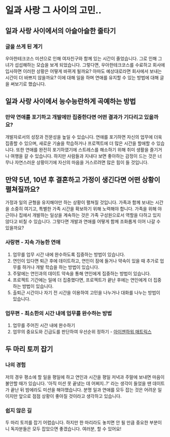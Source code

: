 # 일과 사랑 그 사이의 고민..

## 일과 사랑 사이에서의 아슬아슬한 줄타기

### 글을 쓰게 된 계기

우아한테크코스 미션으로 인해 여자친구와 함께 있는 시간이 줄었습니다. 그로 인해 그녀가 섭섭해하는 모습을 보게 되었습니다. 그렇다면, 우아한테크코스를 수료하고 회사에 입사하면 이러한 상황은 어떻게 바뀌게 될까요? 아마도 예상대로라면 회사에서 보내는 시간이 더 바쁘지 않을까요? 이에 대해 일을 하며 연애를 유지할 수 있는 방법에 대해 글을 써보기로 했습니다.

## 일과 사랑 사이에서 능수능란하게 곡예하는 방법

### 만약 연애를 포기하고 개발에만 집중한다면 어떤 결과가 기다리고 있을까요?

개발자로서의 성장과 전문성을 높일 수 있습니다. 연애를 포기하면 자신의 업무에 더욱 집중할 수 있으며, 새로운 기술을 학습하거나 프로젝트에 더 많은 시간을 할애할 수 있습니다. 또한 연애를 완전히 포기하였기에 스트레스를 해소하기 위해 취미 생활을 즐기거나 여행을 갈 수 있습니다. 하지만 사람들과 지내다 보면 좋아하는 감정이 드는 것은 너무나 자연스러운 상황이기에 자신의 마음을 거스르려면 많은 힘이 들 것입니다.

## 만약 5년, 10년 후 결혼하고 가정이 생긴다면 어떤 상황이 펼쳐질까요?

가정과 일의 균형을 유지해야만 하는 상황이 펼쳐질 것입니다. 가족과 함께 보내는 시간을 소중히 여기고, 특별한 가족 시간을 확보하기 위해 노력해야 합니다. 가족을 위해 야근이나 집에서 개발하는 일상을 계속하는 것은 가족 구성원으로서 역할을 다하고 있지 않다고 비칠 수 있습니다. 그렇다면 개발과 연애를 어떻게 함께 조화롭게 이어 나갈 수 있을까요?

### 사랑편 - 지속 가능한 연애

1. 업무를 업무 시간 내에 완수하도록 집중하는 방법이 있습니다.
2. 연인이 있다면 퇴근 후에 데이트하고, 연인이 잠에 들거나 약속이 있을 때 추가로 업무를 하거나 개발 학습을 하는 방법이 있습니다.
3. 주말에는 연인과의 데이트 약속을 통해 연인에게 집중하는 방법이 있습니다.
4. 프로젝트 기간에는 일에 더 집중했다면, 프로젝트가 끝난 후에는 연인에게 더 집중하는 방법이 있습니다.
5. 출퇴근 시간이나 자기 전 시간을 이용하여 고민을 나누거나 대화를 나누는 방법이 있습니다.

### 업무편 - 최소한의 시간 내에 업무를 완수하는 방법

1. 업무를 주어진 시간 내에 완수하기
2. 업무의 중요도와 긴급도를 판단하여 우선순위 정하기 - <a href="https://asana.com/ko/resources/eisenhower-matrix" alt="아이젠하워 매트릭스: 할 일 목록의 우선순위를 지정하는 방법">아이젠하워 매트릭스</a>

## 두 마리 토끼 잡기

### 나의 경험

저의 경우 평소에 할 일을 평일에 하고 연인과 시간을 평일 저녁과 주말에 보내면 마음이 불안할 때가 있습니다. '아직 미션 못 끝냈는 데 어쩌지..?' 라는 생각이 들었을 땐 데이트가 끝난 뒤 밤에라도 미션을 해야했습니다. 분명 일과 연애를 모두 잡는 것은 어려운 일이지만 앞으로 점점 상황이 좋아질 것이라고 생각하고 있습니다.

### 쉽지 않은 길

두 마리 토끼를 잡기 어렵습니다. 하지만 한 마리라도 놓치면 안 될 만큼 중요한 부분이니 독자분들은 모두 잡았으면 좋겠습니다. 여러분, 할 수 있어요!
